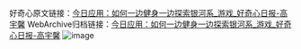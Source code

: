 好奇心原文链接：[今日应用：如何一边健身一边探索银河系_游戏_好奇心日报-高宇馨](https://www.qdaily.com/articles/5069.html)
WebArchive归档链接：[今日应用：如何一边健身一边探索银河系_游戏_好奇心日报-高宇馨](http://web.archive.org/web/20190623163831/https://www.qdaily.com/articles/5069.html)
![image](http://ww3.sinaimg.cn/large/007d5XDply1g3wgbtfx2zj30u03pakj0)